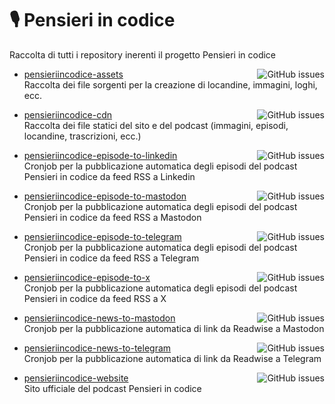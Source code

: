 # 🎙️ Pensieri in codice
Raccolta di tutti i repository inerenti il progetto Pensieri in codice

- [pensieriincodice-assets](https://github.com/valeriogalano/pensieriincodice-assets)
  <img align="right" src="https://img.shields.io/github/issues/valeriogalano/pensieriincodice-assets" alt="GitHub issues">\
  Raccolta dei file sorgenti per la creazione di locandine, immagini, loghi, ecc.
  
- [pensieriincodice-cdn](https://github.com/valeriogalano/pensieriincodice-cdn)
  <img align="right" src="https://img.shields.io/github/issues/valeriogalano/pensieriincodice-cdn" alt="GitHub issues">\
  Raccolta dei file statici del sito e del podcast (immagini, episodi, locandine, trascrizioni, ecc.)

- [pensieriincodice-episode-to-linkedin](https://github.com/valeriogalano/pensieriincodice-episode-to-linkedin)
  <img align="right" src="https://img.shields.io/github/issues/valeriogalano/pensieriincodice-episode-to-linkedin" alt="GitHub issues">\
  Cronjob per la pubblicazione automatica degli episodi del podcast Pensieri in codice da feed RSS a Linkedin
  
- [pensieriincodice-episode-to-mastodon](https://github.com/valeriogalano/pensieriincodice-episode-to-mastodon)
  <img align="right" src="https://img.shields.io/github/issues/valeriogalano/pensieriincodice-episode-to-mastodon" alt="GitHub issues">\
  Cronjob per la pubblicazione automatica degli episodi del podcast Pensieri in codice da feed RSS a Mastodon

- [pensieriincodice-episode-to-telegram](https://github.com/valeriogalano/pensieriincodice-episode-to-telegram)
  <img align="right" src="https://img.shields.io/github/issues/valeriogalano/pensieriincodice-episode-to-telegram" alt="GitHub issues">\
  Cronjob per la pubblicazione automatica degli episodi del podcast Pensieri in codice da feed RSS a Telegram

- [pensieriincodice-episode-to-x](https://github.com/valeriogalano/pensieriincodice-episode-to-x)
  <img align="right" src="https://img.shields.io/github/issues/valeriogalano/pensieriincodice-episode-to-x" alt="GitHub issues">\
  Cronjob per la pubblicazione automatica degli episodi del podcast Pensieri in codice da feed RSS a X

- [pensieriincodice-news-to-mastodon](https://github.com/valeriogalano/pensieriincodice-news-to-mastodon)
  <img align="right" src="https://img.shields.io/github/issues/valeriogalano/pensieriincodice-news-to-mastodon" alt="GitHub issues">\
  Cronjob per la pubblicazione automatica di link da Readwise a Mastodon
  
- [pensieriincodice-news-to-telegram](https://github.com/valeriogalano/pensieriincodice-news-to-telegram)
  <img align="right" src="https://img.shields.io/github/issues/valeriogalano/pensieriincodice-news-to-telegram" alt="GitHub issues">\
  Cronjob per la pubblicazione automatica di link da Readwise a Telegram 

- [pensieriincodice-website](https://github.com/valeriogalano/pensieriincodice-website)
  <img align="right" src="https://img.shields.io/github/issues/valeriogalano/pensieriincodice-website" alt="GitHub issues">\
  Sito ufficiale del podcast Pensieri in codice
